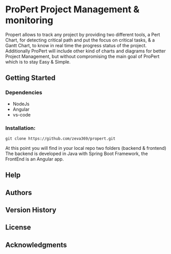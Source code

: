 
# ProPert Project Management & monitoring

Propert allows to track any project by providing two different tools,
a Pert Chart, for detecting critical path and put the focus on critical tasks,
& a Gantt Chart, to know in real time the progress status of the project.
Additionally ProPert will include other kind of charts and diagrams for
better Project Management, but without compromising the main goal of ProPert
which is to stay Easy & Simple.

## Getting Started

### Dependencies

* NodeJs
* Angular 
* vs-code

### Installation:

```
git clone https://github.com/zeva369/propert.git
```

At this point you will find in your local repo two folders (backend & frontend)
The backend is developed in Java with Spring Boot Framework, the FrontEnd is an Angular app.

## Help

## Authors

## Version History

## License

## Acknowledgments


